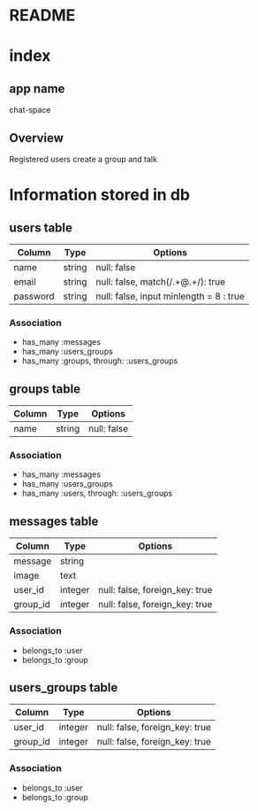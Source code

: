 # README

# index
## app name
chat-space

## Overview
Registered users create a group and talk


# Information stored in db
## users table
|Column|Type|Options|
|------|----|-------|
|name|string|null: false|
|email|string|null: false, match(/.+@.+/): true|
|password|string|null: false, input minlength = 8 : true|
### Association
- has_many :messages
- has_many :users_groups
- has_many :groups,  through:  :users_groups

## groups table
|Column|Type|Options|
|------|----|-------|
|name|string|null: false|
### Association
- has_many :messages
- has_many :users_groups
- has_many :users,  through:  :users_groups

## messages table
|Column|Type|Options|
|------|----|-------|
|message|string||
|image|text||
|user_id|integer|null: false, foreign_key: true|
|group_id|integer|null: false, foreign_key: true|
### Association
- belongs_to :user
- belongs_to :group

## users_groups table
|Column|Type|Options|
|------|----|-------|
|user_id|integer|null: false, foreign_key: true|
|group_id|integer|null: false, foreign_key: true|
### Association
- belongs_to :user
- belongs_to :group